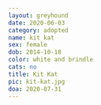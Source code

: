 ```yaml
---
layout: greyhound
date: 2020-06-03
category: adopted
name: kit kat
sex: female
dob: 2014-10-18
color: white and brindle
cats: no
title: Kit Kat
pic: kit-kat.jpg
doa: 2020-07-31
---
```


